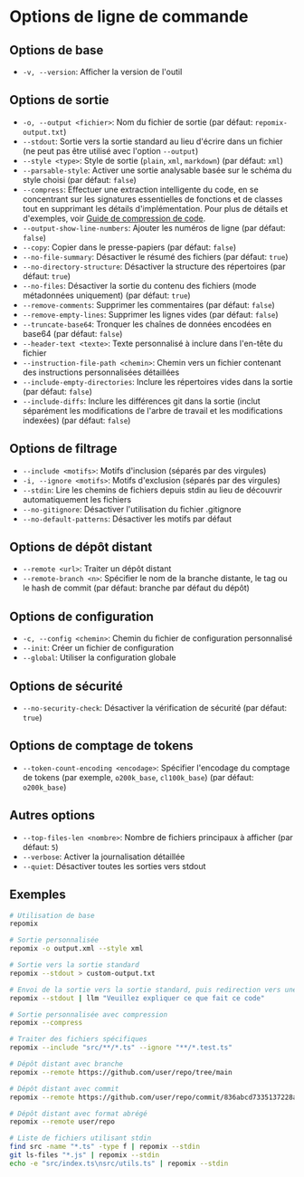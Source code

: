 # Options de ligne de commande

## Options de base
- `-v, --version`: Afficher la version de l'outil

## Options de sortie
- `-o, --output <fichier>`: Nom du fichier de sortie (par défaut: `repomix-output.txt`)
- `--stdout`: Sortie vers la sortie standard au lieu d'écrire dans un fichier (ne peut pas être utilisé avec l'option `--output`)
- `--style <type>`: Style de sortie (`plain`, `xml`, `markdown`) (par défaut: `xml`)
- `--parsable-style`: Activer une sortie analysable basée sur le schéma du style choisi (par défaut: `false`)
- `--compress`: Effectuer une extraction intelligente du code, en se concentrant sur les signatures essentielles de fonctions et de classes tout en supprimant les détails d'implémentation. Pour plus de détails et d'exemples, voir [Guide de compression de code](code-compress).
- `--output-show-line-numbers`: Ajouter les numéros de ligne (par défaut: `false`)
- `--copy`: Copier dans le presse-papiers (par défaut: `false`)
- `--no-file-summary`: Désactiver le résumé des fichiers (par défaut: `true`)
- `--no-directory-structure`: Désactiver la structure des répertoires (par défaut: `true`)
- `--no-files`: Désactiver la sortie du contenu des fichiers (mode métadonnées uniquement) (par défaut: `true`)
- `--remove-comments`: Supprimer les commentaires (par défaut: `false`)
- `--remove-empty-lines`: Supprimer les lignes vides (par défaut: `false`)
- `--truncate-base64`: Tronquer les chaînes de données encodées en base64 (par défaut: `false`)
- `--header-text <texte>`: Texte personnalisé à inclure dans l'en-tête du fichier
- `--instruction-file-path <chemin>`: Chemin vers un fichier contenant des instructions personnalisées détaillées
- `--include-empty-directories`: Inclure les répertoires vides dans la sortie (par défaut: `false`)
- `--include-diffs`: Inclure les différences git dans la sortie (inclut séparément les modifications de l'arbre de travail et les modifications indexées) (par défaut: `false`)

## Options de filtrage
- `--include <motifs>`: Motifs d'inclusion (séparés par des virgules)
- `-i, --ignore <motifs>`: Motifs d'exclusion (séparés par des virgules)
- `--stdin`: Lire les chemins de fichiers depuis stdin au lieu de découvrir automatiquement les fichiers
- `--no-gitignore`: Désactiver l'utilisation du fichier .gitignore
- `--no-default-patterns`: Désactiver les motifs par défaut

## Options de dépôt distant
- `--remote <url>`: Traiter un dépôt distant
- `--remote-branch <n>`: Spécifier le nom de la branche distante, le tag ou le hash de commit (par défaut: branche par défaut du dépôt)

## Options de configuration
- `-c, --config <chemin>`: Chemin du fichier de configuration personnalisé
- `--init`: Créer un fichier de configuration
- `--global`: Utiliser la configuration globale

## Options de sécurité
- `--no-security-check`: Désactiver la vérification de sécurité (par défaut: `true`)

## Options de comptage de tokens
- `--token-count-encoding <encodage>`: Spécifier l'encodage du comptage de tokens (par exemple, `o200k_base`, `cl100k_base`) (par défaut: `o200k_base`)

## Autres options
- `--top-files-len <nombre>`: Nombre de fichiers principaux à afficher (par défaut: `5`)
- `--verbose`: Activer la journalisation détaillée
- `--quiet`: Désactiver toutes les sorties vers stdout

## Exemples

```bash
# Utilisation de base
repomix

# Sortie personnalisée
repomix -o output.xml --style xml

# Sortie vers la sortie standard
repomix --stdout > custom-output.txt

# Envoi de la sortie vers la sortie standard, puis redirection vers une autre commande (par exemple, simonw/llm)
repomix --stdout | llm "Veuillez expliquer ce que fait ce code"

# Sortie personnalisée avec compression
repomix --compress

# Traiter des fichiers spécifiques
repomix --include "src/**/*.ts" --ignore "**/*.test.ts"

# Dépôt distant avec branche
repomix --remote https://github.com/user/repo/tree/main

# Dépôt distant avec commit
repomix --remote https://github.com/user/repo/commit/836abcd7335137228ad77feb28655d85712680f1

# Dépôt distant avec format abrégé
repomix --remote user/repo

# Liste de fichiers utilisant stdin
find src -name "*.ts" -type f | repomix --stdin
git ls-files "*.js" | repomix --stdin
echo -e "src/index.ts\nsrc/utils.ts" | repomix --stdin
```
